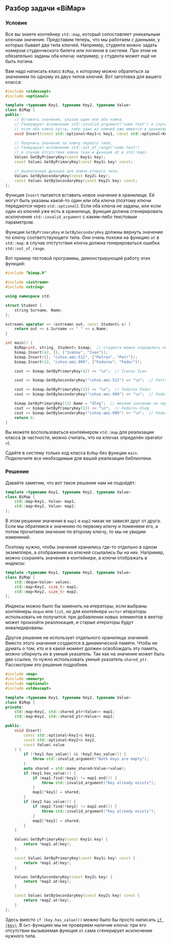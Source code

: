 ## Разбор задачи «BiMap»

### Условие
Все вы знаете контейнер `std::map`, который сопоставляет уникальным ключам значение.
Представим теперь, что мы работаем с данными, у которых бывает два типа ключей.
Например, студента можно задать номером студенческого билета или логином в системе.
При этом не обязательно заданы оба ключа: например, у студента может ещё не быть логина.

Вам надо написать класс `BiMap`, к которому можно обратиться за значением по одному из двух типов ключей.
Вот заготовка для вашего класса:
```cpp
#include <stdexcept>
#include <optional>

template <typename Key1, typename Key2, typename Value>
class BiMap {
public:
    // Вставить значение, указав один или оба ключа.
    // Генерирует исключение std::invalid_argument("some text") в случае,
    // если оба ключа пусты, либо один из ключей уже имеется в хранилище.
    void Insert(const std::optional<Key1>& key1, const std::optional<Key2>& key2, const Value& value);

    // Получить значение по ключу первого типа.
    // Генерирует исключение std::out_of_range("some text")
    // в случае отсутствия ключа (как и функция at в std::map).
    Value& GetByPrimaryKey(const Key1& key);
    const Value& GetByPrimaryKey(const Key1& key) const;

    // Аналогичная функция для ключа второго типа.
    Value& GetBySecondaryKey(const Key2& key);
    const Value& GetBySecondaryKey(const Key2& key) const;
};
```
Функция `Insert` пытается вставить новое значение в хранилище.
Ей могут быть указаны какой-то один или оба ключа (поэтому ключи передаются через `std::optional`).
Если оба ключа не заданы, или если один из ключей уже есть в хранилище, функция должна сгенерировать исключение `std::invalid_argument` с каким-либо текстовым параметром.

Функции `GetByPrimaryKey` и `GetBySecondaryKey` должны вернуть значение по ключу соответствующего типа.
Они очень похожи на функцию `at` в `std::map`: в случае отстутствия ключа должна генерироваться ошибка `std::out_of_range`.

Вот пример тестовой программы, демонстрирующей работу этих функций:
```cpp
#include "bimap.h"

#include <iostream>
#include <string>

using namespace std;

struct Student {
    string Surname, Name;
};

ostream& operator << (ostream& out, const Student& s) {
    return out << s.Surname << " " << s.Name;
}

int main() {
    BiMap<int, string, Student> bimap;  // студента можно определить либо по номеру, либо по логину
    bimap.Insert(42, {}, {"Ivanov", "Ivan"});
    bimap.Insert({}, "cshse-ami-512", {"Petrov", "Petr"});
    bimap.Insert(13, "cshse-ami-999", {"Fedorov", "Fedor"});

    cout << bimap.GetByPrimaryKey(42) << "\n";  // Ivanov Ivan

    cout << bimap.GetBySecondaryKey("cshse-ami-512") << "\n";  // Petrov Petr

    cout << bimap.GetByPrimaryKey(13) << "\n";  // Fedorov Fedor
    cout << bimap.GetBySecondaryKey("cshse-ami-999") << "\n";  // Fedorov Fedor

    bimap.GetByPrimaryKey(13).Name = "Oleg";  // меняем значение по первичному ключу - по вторичному оно тоже должно измениться
    cout << bimap.GetByPrimaryKey(13) << "\n";  // Fedorov Oleg
    cout << bimap.GetBySecondaryKey("cshse-ami-999") << "\n";  // Fedorov Oleg
    return 0;
}
```

Вы можете воспользоваться контейнером `std::map` для реализации класса (в частности, можно считать, что на ключах определён operator `<`).

Сдайте в систему только код класса `BiMap` без функции `main`. Подключите все необходимые для вашей реализации библиотеки.


### Решение
Давайте заметим, что вот такое решение нам не подойдёт:
```cpp
template <typename Key1, typename Key2, typename Value>
class BiMap {
    std::map<Key1, Value> map1;
    std::map<Key2, Value> map2;
};
```
В этом решении значения в `map1` и `map2` никак не зависят друг от друга.
Если мы обратимся к значению по первому ключу и поменяем его, а потом прочитаем значение по второму ключу, то мы не увидим изменений.

Поэтому нужно, чтобы значения хранились где-то отдельно в одном экземпляре, а отображения из ключей ссылались бы на них.
Например, можно сохранять значения в контейнере, а ключи отображать в индексы:
```cpp
template <typename Key1, typename Key2, typename Value>
class BiMap {
    std::deque<Value> values;
    std::map<Key1, size_t> map1;
    std::map<Key2, size_t> map2;
};
```
Индексы можно было бы заменить на итераторы, если выбраны контейнеры `deque` или `list`, но для контейнера `vector` итераторы использовать не получится: при добавлении новых элементов в вектор может произойти реаллокация, и старые итераторы будут инвалидированы.

Другое решение не использует отдельного хранилища значений.
Вместо этого значения создаются в динамической памяти.
Чтобы не думать о том, кто и в какой момент должен освобождать эту память, можно обернуть их в умный указатель.
Так как на значение может быть две ссылки, то нужно использовать умный указатель `shared_ptr`.
Рассмотрим это решение подробнее.
```cpp
#include <map>
#include <memory>
#include <optional>
#include <stdexcept>

template <typename Key1, typename Key2, typename Value>
class BiMap {
private:
    std::map<Key1, std::shared_ptr<Value>> map1;
    std::map<Key2, std::shared_ptr<Value>> map2;

public:
    void Insert(
        const std::optional<Key1>& key1,
        const std::optional<Key2>& key2,
        const Value& value
    ) {
        if (!key1.has_value() && !key2.has_value()) {
            throw std::invalid_argument("Both keys are empty");
        }
        auto shared = std::make_shared<Value>(value);
        if (key1.has_value()) {
            if (map1.find(*key1) != map1.end()) {
                throw std::invalid_argument("Key already exists");
            }
            map1[*key1] = shared;
        }
        if (key2.has_value()) {
            if (map2.find(*key2) != map2.end()) {
                throw std::invalid_argument("Key already exists");
            }
            map2[*key2] = shared;
        }
    }

    Value& GetByPrimaryKey(const Key1& key) {
        return *map1.at(key);
    }

    const Value& GetByPrimaryKey(const Key1& key) const {
        return *map1.at(key);
    }

    Value& GetBySecondaryKey(const Key2& key) {
        return *map2.at(key);
    }

    const Value& GetBySecondaryKey(const Key2& key) const {
        return *map2.at(key);
    }
};
```
Здесь вместо `if (key.has_value())` можно было бы просто написать [`if (key)`](https://en.cppreference.com/w/cpp/utility/optional/operator_bool).
В `Get`-функциях мы не проверяем наличие ключа: при его отсутствии вызываемая функция `at` сама сгенерирует исключение нужного типа.
